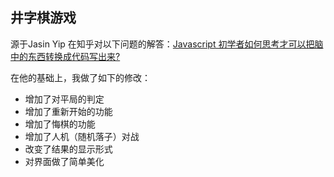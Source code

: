 ## 井字棋游戏

源于Jasin Yip 在知乎对以下问题的解答：[Javascript 初学者如何思考才可以把脑中的东西转换成代码写出来?](http://www.zhihu.com/question/27580342/answer/37209539)

在他的基础上，我做了如下的修改：

- 增加了对平局的判定
- 增加了重新开始的功能
- 增加了悔棋的功能
- 增加了人机（随机落子）对战
- 改变了结果的显示形式
- 对界面做了简单美化
